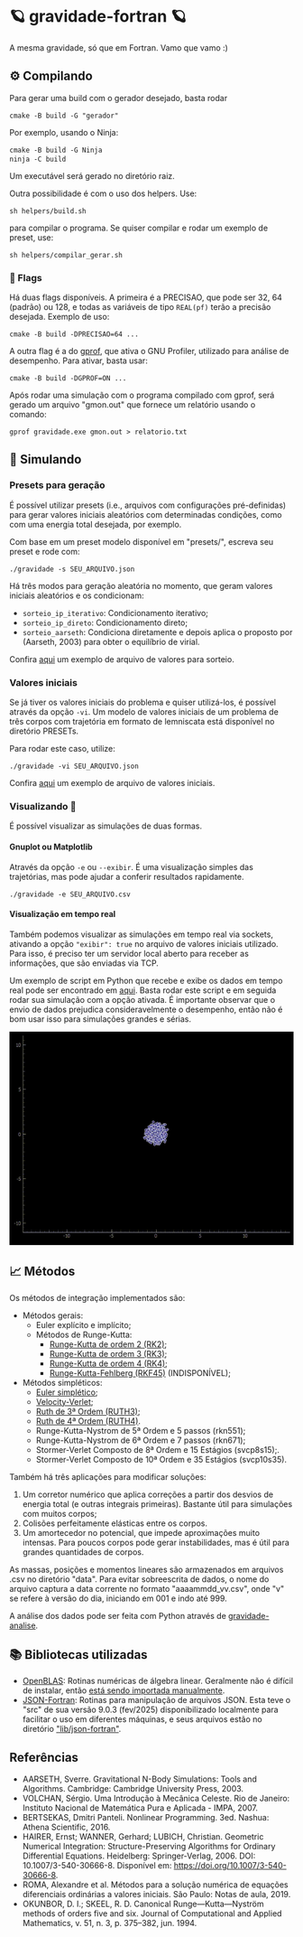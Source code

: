# 🪐 gravidade-fortran 🪐

A mesma gravidade, só que em Fortran. Vamo que vamo :)

## ⚙️ Compilando

Para gerar uma build com o gerador desejado, basta rodar

```
cmake -B build -G "gerador"
```

Por exemplo, usando o Ninja:

```
cmake -B build -G Ninja
ninja -C build
```

Um executável será gerado no diretório raiz.

Outra possibilidade é com o uso dos helpers. Use:

```
sh helpers/build.sh
```

para compilar o programa. Se quiser compilar e rodar um exemplo de preset, use:

```
sh helpers/compilar_gerar.sh
```

### 🚩 Flags

Há duas flags disponíveis. A primeira é a PRECISAO, que pode ser 32, 64 (padrão) ou 128, e todas as variáveis de tipo `REAL(pf)` terão a precisão desejada. Exemplo de uso:
```
cmake -B build -DPRECISAO=64 ...
```

A outra flag é a do [gprof](https://ftp.gnu.org/old-gnu/Manuals/gprof-2.9.1/html_mono/gprof.html), que ativa o GNU Profiler, utilizado para análise de desempenho. Para ativar, basta usar:
```
cmake -B build -DGPROF=ON ...
```
Após rodar uma simulação com o programa compilado com gprof, será gerado um arquivo "gmon.out" que fornece um relatório usando o comando:
```
gprof gravidade.exe gmon.out > relatorio.txt
```

## 🧮 Simulando

### Presets para geração

É possível utilizar presets (i.e., arquivos com configurações pré-definidas) para gerar valores iniciais aleatórios com determinadas condições, como com uma energia total desejada, por exemplo.

Com base em um preset modelo disponível em "presets/", escreva seu preset e rode com:

```
./gravidade -s SEU_ARQUIVO.json
```

Há três modos para geração aleatória no momento, que geram valores iniciais aleatórios e os condicionam:
- `sorteio_ip_iterativo`: Condicionamento iterativo;
- `sorteio_ip_direto`: Condicionamento direto;
- `sorteio_aarseth`: Condiciona diretamente e depois aplica o proposto por (Aarseth, 2003) para obter o equilíbrio de virial.

Confira [aqui](/presets/condicionar/exemplo.json) um exemplo de arquivo de valores para sorteio.

### Valores iniciais

Se já tiver os valores iniciais do problema e quiser utilizá-los, é possível através da opção `-vi`. Um modelo de valores iniciais de um problema de três corpos com trajetória em formato de lemniscata está disponível no diretório PRESETs.

Para rodar este caso, utilize:

```
./gravidade -vi SEU_ARQUIVO.json
```

Confira [aqui](/presets/valores_iniciais/exemplo_vi.json) um exemplo de arquivo de valores iniciais.

### Visualizando 🧐
É possível visualizar as simulações de duas formas.

#### Gnuplot ou Matplotlib
Através da opção `-e` ou `--exibir`. É uma visualização simples das trajetórias, mas pode ajudar a conferir resultados rapidamente.

```
./gravidade -e SEU_ARQUIVO.csv
```

#### Visualização em tempo real
Também podemos visualizar as simulações em tempo real via sockets, ativando a opção `"exibir": true` no arquivo de valores iniciais utilizado. Para isso, é preciso ter um servidor local aberto para receber as informações, que são enviadas via TCP.

Um exemplo de script em Python que recebe e exibe os dados em tempo real pode ser encontrado em [aqui](/pyutils/ex_servidor.py). Basta rodar este script e em seguida rodar sua simulação com a opção ativada. É importante observar que o envio de dados prejudica consideravelmente o desempenho, então não é bom usar isso para simulações grandes e sérias.

![Exemplo de visualização em tempo real via socket](/img/exemplo_visualizacao.gif)

## 📈 Métodos
Os métodos de integração implementados são:

- Métodos gerais:
    - Euler explícito e implícito;  
    - Métodos de Runge-Kutta:
        - [Runge-Kutta de ordem 2 (RK2)](https://pt.wikipedia.org/wiki/M%C3%A9todo_de_Runge-Kutta);
        - [Runge-Kutta de ordem 3 (RK3)](https://pt.wikipedia.org/wiki/M%C3%A9todo_de_Runge-Kutta);
        - [Runge-Kutta de ordem 4 (RK4)](https://pt.wikipedia.org/wiki/M%C3%A9todo_de_Runge-Kutta#O_m%C3%A9todo_Runge%E2%80%93Kutta_cl%C3%A1ssico_de_quarta_ordem);
        - [Runge-Kutta-Fehlberg (RKF45)](https://en.wikipedia.org/wiki/Runge%E2%80%93Kutta%E2%80%93Fehlberg_method) (INDISPONÍVEL);
- Métodos simpléticos:
    - [Euler simplético](https://en.wikipedia.org/wiki/Symplectic_integrator#A_first-order_example);
    - [Velocity-Verlet](https://en.wikipedia.org/wiki/Verlet_integration#Velocity_Verlet);
    - [Ruth de 3ª Ordem (RUTH3)](https://en.wikipedia.org/wiki/Symplectic_integrator#A_third-order_example);
    - [Ruth de 4ª Ordem (RUTH4)](https://en.wikipedia.org/wiki/Symplectic_integrator#A_fourth-order_example).
    - Runge-Kutta-Nystrom de 5ª Ordem e 5 passos (rkn551);
    - Runge-Kutta-Nystrom de 6ª Ordem e 7 passos (rkn671);
    - Stormer-Verlet Composto de 8ª Ordem e 15 Estágios (svcp8s15);.
    - Stormer-Verlet Composto de 10ª Ordem e 35 Estágios (svcp10s35).

Também há três aplicações para modificar soluções:

1. Um corretor numérico que aplica correções a partir dos desvios de energia total (e outras integrais primeiras). Bastante útil para simulações com muitos corpos;
2. Colisões perfeitamente elásticas entre os corpos.
3. Um amortecedor no potencial, que impede aproximações muito intensas. Para poucos corpos pode gerar instabilidades, mas é útil para grandes quantidades de corpos.

As massas, posições e momentos lineares são armazenados em arquivos .csv no diretório "data". Para evitar sobreescrita de dados, o nome do arquivo captura a data corrente no formato "aaaammdd_vv.csv", onde "v" se refere à versão do dia, iniciando em 001 e indo até 999.

A análise dos dados pode ser feita com Python através de [gravidade-analise](https://github.com/Potalej/gravidade-analise).

## 📚 Bibliotecas utilizadas

- [OpenBLAS](https://github.com/jacobwilliams/json-fortran/tree/master): Rotinas numéricas de álgebra linear. Geralmente não é difícil de instalar, então [está sendo importada manualmente](https://github.com/Potalej/gravidade-fortran/blob/main/cmake/FindOpenBLAS.cmake).
- [JSON-Fortran](https://github.com/jacobwilliams/json-fortran/): Rotinas para manipulação de arquivos JSON. Esta teve o "src" de sua versão 9.0.3 (fev/2025) disponibilizado localmente para facilitar o uso em diferentes máquinas, e seus arquivos estão no diretório ["lib/json-fortran"](https://github.com/Potalej/gravidade-fortran/tree/main/lib/json-fortran).


## Referências

* AARSETH, Sverre. Gravitational N-Body Simulations: Tools and Algorithms. Cambridge: Cambridge University Press, 2003.
* VOLCHAN, Sérgio. Uma Introdução à Mecânica Celeste. Rio de Janeiro: Instituto Nacional de Matemática Pura e Aplicada - IMPA, 2007.
* BERTSEKAS, Dmitri Panteli. Nonlinear Programming. 3ed. Nashua: Athena Scientific, 2016.
* HAIRER, Ernst; WANNER, Gerhard; LUBICH, Christian. Geometric Numerical Integration: Structure-Preserving Algorithms for Ordinary Differential Equations. Heidelberg: Springer-Verlag, 2006. DOI: 10.1007/3-540-30666-8. Disponível em: https://doi.org/10.1007/3-540-30666-8.
* ROMA, Alexandre et al. Métodos para a solução numérica de equações diferenciais ordinárias a valores iniciais. São Paulo: Notas de aula, 2019.
* OKUNBOR, D. I.; SKEEL, R. D. Canonical Runge—Kutta—Nyström methods of orders five and six. Journal of Computational and Applied Mathematics, v. 51, n. 3, p. 375–382, jun. 1994. 